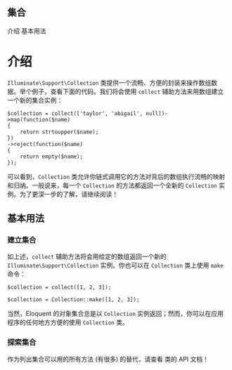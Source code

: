 ## 集合

介绍
基本用法

# 介绍

`Illuminate\Support\Collection` 类提供一个流畅、方便的封装来操作数组数据。举个例子，查看下面的代码。我们将会使用 `collect` 辅助方法来用数组建立一个新的集合实例：

```
$collection = collect(['taylor', 'abigail', null])->map(function($name)
{
    return strtoupper($name);
})
->reject(function($name)
{
    return empty($name);
});
```

可以看到，`Collection` 类允许你链式调用它的方法对背后的数组执行流畅的映射和归纳。一般说来，每一个 `Collection` 的方法都返回一个全新的 `Collection` 实例。为了更深一步的了解，请继续阅读！


## 基本用法

### 建立集合

如上述，`collect` 辅助方法将会用给定的数组返回一个新的 `Illuminate\Support\Collection` 实例。你也可以在 `Collection` 类上使用 `make` 命令：

```
$collection = collect([1, 2, 3]);

$collection = Collection::make([1, 2, 3]);
```

当然，Eloquent 的对象集合总是以 `Collection` 实例返回；然而，你可以在应用程序的任何地方方便的使用 `Collection` 类。

### 探索集合

作为列出集合可以用的所有方法 (有很多) 的替代，请查看 类的 API 文档！